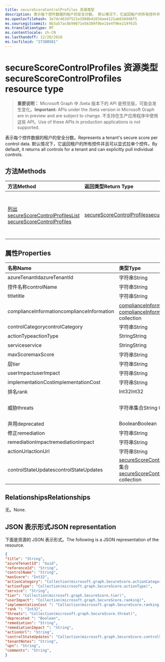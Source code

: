 ```yaml
---
title: secureScoreControlProfiles 资源类型
description: 表示每个控件数据的租户的安全分数。 默认情况下，它返回租户的所有控件并且可以显式拉单个控件。
ms.openlocfilehash: 3e7dc463d7521e1980b41034ae4121ab610dd8f5
ms.sourcegitcommit: 0b3a57ac8b99871e56389f9be15e4f96e219f635
ms.translationtype: MT
ms.contentlocale: zh-CN
ms.lasthandoff: 12/20/2018
ms.locfileid: "27380581"
---
```

# <a name="securescorecontrolprofiles-resource-type"></a><span data-ttu-id="238d0-104">secureScoreControlProfiles 资源类型</span><span class="sxs-lookup"><span data-stu-id="238d0-104">secureScoreControlProfiles resource type</span></span>

> <span data-ttu-id="238d0-105">**重要说明：** Microsoft Graph 中 /beta 版本下的 API 是预览版，可能会发生变化。</span><span class="sxs-lookup"><span data-stu-id="238d0-105">**Important:** APIs under the /beta version in Microsoft Graph are in preview and are subject to change.</span></span> <span data-ttu-id="238d0-106">不支持在生产应用程序中使用这些 API。</span><span class="sxs-lookup"><span data-stu-id="238d0-106">Use of these APIs in production applications is not supported.</span></span>

<span data-ttu-id="238d0-107">表示每个控件数据的租户的安全分数。</span><span class="sxs-lookup"><span data-stu-id="238d0-107">Represents a tenant's secure score per control data.</span></span> <span data-ttu-id="238d0-108">默认情况下，它返回租户的所有控件并且可以显式拉单个控件。</span><span class="sxs-lookup"><span data-stu-id="238d0-108">By default, it returns all controls for a tenant and can explicitly pull individual controls.</span></span>


## <a name="methods"></a><span data-ttu-id="238d0-109">方法</span><span class="sxs-lookup"><span data-stu-id="238d0-109">Methods</span></span>

| <span data-ttu-id="238d0-110">方法</span><span class="sxs-lookup"><span data-stu-id="238d0-110">Method</span></span>   | <span data-ttu-id="238d0-111">返回类型</span><span class="sxs-lookup"><span data-stu-id="238d0-111">Return Type</span></span>|<span data-ttu-id="238d0-112">说明</span><span class="sxs-lookup"><span data-stu-id="238d0-112">Description</span></span>|
|:---------------|:--------|:----------|
|[<span data-ttu-id="238d0-113">列出 secureScoreControlProfiles</span><span class="sxs-lookup"><span data-stu-id="238d0-113">List secureScoreControlProfiles</span></span>](../api/securescorecontrolprofiles-list.md) | [<span data-ttu-id="238d0-114">secureScoreControlProfiles</span><span class="sxs-lookup"><span data-stu-id="238d0-114">secureScoreControlProfiles</span></span>](securescorecontrolprofiles.md) |<span data-ttu-id="238d0-115">读取属性和 secureScoreControlProfiles 对象的元数据。</span><span class="sxs-lookup"><span data-stu-id="238d0-115">Read properties and metadata of a secureScoreControlProfiles object.</span></span>|


## <a name="properties"></a><span data-ttu-id="238d0-116">属性</span><span class="sxs-lookup"><span data-stu-id="238d0-116">Properties</span></span>

|<span data-ttu-id="238d0-117">名称</span><span class="sxs-lookup"><span data-stu-id="238d0-117">Name</span></span> |<span data-ttu-id="238d0-118">类型</span><span class="sxs-lookup"><span data-stu-id="238d0-118">Type</span></span> |<span data-ttu-id="238d0-119">说明</span><span class="sxs-lookup"><span data-stu-id="238d0-119">Description</span></span> |
|:--|:--|:--|
|   <span data-ttu-id="238d0-120">azureTenantId</span><span class="sxs-lookup"><span data-stu-id="238d0-120">azureTenantId</span></span>   |   <span data-ttu-id="238d0-121">字符串</span><span class="sxs-lookup"><span data-stu-id="238d0-121">String</span></span>  |   <span data-ttu-id="238d0-122">GUID string 租户 id。</span><span class="sxs-lookup"><span data-stu-id="238d0-122">GUID string for tenant ID.</span></span>  |
|   <span data-ttu-id="238d0-123">控件名称</span><span class="sxs-lookup"><span data-stu-id="238d0-123">controlName</span></span> |   <span data-ttu-id="238d0-124">字符串</span><span class="sxs-lookup"><span data-stu-id="238d0-124">String</span></span>  |   <span data-ttu-id="238d0-125">控件的名称。</span><span class="sxs-lookup"><span data-stu-id="238d0-125">Name of the control.</span></span> |
|   <span data-ttu-id="238d0-126">title</span><span class="sxs-lookup"><span data-stu-id="238d0-126">title</span></span>   |   <span data-ttu-id="238d0-127">字符串</span><span class="sxs-lookup"><span data-stu-id="238d0-127">String</span></span>  |   <span data-ttu-id="238d0-128">控件的标题。</span><span class="sxs-lookup"><span data-stu-id="238d0-128">Title of the control.</span></span>   |
| <span data-ttu-id="238d0-129">complianceInformation</span><span class="sxs-lookup"><span data-stu-id="238d0-129">complianceInformation</span></span> | <span data-ttu-id="238d0-130">[complianceInformation](complianceinformation.md)集合</span><span class="sxs-lookup"><span data-stu-id="238d0-130">[complianceInformation](complianceinformation.md) collection</span></span> | <span data-ttu-id="238d0-131">与关联的合规性信息的集合安全分数控件</span><span class="sxs-lookup"><span data-stu-id="238d0-131">The collection of compliance information associated with secure score control</span></span> |
|   <span data-ttu-id="238d0-132">controlCategory</span><span class="sxs-lookup"><span data-stu-id="238d0-132">controlCategory</span></span> |   <span data-ttu-id="238d0-133">字符串</span><span class="sxs-lookup"><span data-stu-id="238d0-133">String</span></span>  |   <span data-ttu-id="238d0-134">控制操作类别 （帐户、 数据、 设备、 应用程序、 基础结构）。</span><span class="sxs-lookup"><span data-stu-id="238d0-134">Control action category (Account, Data, Device, Apps, Infrastructure).</span></span>  |
|   <span data-ttu-id="238d0-135">actionType</span><span class="sxs-lookup"><span data-stu-id="238d0-135">actionType</span></span>  |   <span data-ttu-id="238d0-136">String</span><span class="sxs-lookup"><span data-stu-id="238d0-136">String</span></span>  |   <span data-ttu-id="238d0-137">控制操作类型 （Config、 审阅、 行为）。</span><span class="sxs-lookup"><span data-stu-id="238d0-137">Control action type (Config, Review, Behavior).</span></span> |
|   <span data-ttu-id="238d0-138">service</span><span class="sxs-lookup"><span data-stu-id="238d0-138">service</span></span> |   <span data-ttu-id="238d0-139">String</span><span class="sxs-lookup"><span data-stu-id="238d0-139">String</span></span>  |   <span data-ttu-id="238d0-140">拥有控件 （Exchange、 Sharepoint、 Azure AD） 的服务。</span><span class="sxs-lookup"><span data-stu-id="238d0-140">Service that owns the control (Exchange, Sharepoint, Azure AD).</span></span> |
|   <span data-ttu-id="238d0-141">maxScore</span><span class="sxs-lookup"><span data-stu-id="238d0-141">maxScore</span></span> |  <span data-ttu-id="238d0-142">字符串</span><span class="sxs-lookup"><span data-stu-id="238d0-142">String</span></span>  |   <span data-ttu-id="238d0-143">当前在指定日期上获得最大分数。</span><span class="sxs-lookup"><span data-stu-id="238d0-143">Current obtained max score on specified date.</span></span>   |
|   <span data-ttu-id="238d0-144">层</span><span class="sxs-lookup"><span data-stu-id="238d0-144">tier</span></span> |  <span data-ttu-id="238d0-145">字符串</span><span class="sxs-lookup"><span data-stu-id="238d0-145">String</span></span>  |   <span data-ttu-id="238d0-146">控件层 (核心、 防护深入，高级。)</span><span class="sxs-lookup"><span data-stu-id="238d0-146">Control tier (Core, Defense in Depth, Advanced.)</span></span>    |
|   <span data-ttu-id="238d0-147">userImpact</span><span class="sxs-lookup"><span data-stu-id="238d0-147">userImpact</span></span> |    <span data-ttu-id="238d0-148">字符串</span><span class="sxs-lookup"><span data-stu-id="238d0-148">String</span></span>  | <span data-ttu-id="238d0-149">用户影响实现控件 （低、 中等，高）。</span><span class="sxs-lookup"><span data-stu-id="238d0-149">User impact of implementing control (low, moderate, high).</span></span>    |
|   <span data-ttu-id="238d0-150">implementationCost</span><span class="sxs-lookup"><span data-stu-id="238d0-150">implementationCost</span></span> |    <span data-ttu-id="238d0-151">字符串</span><span class="sxs-lookup"><span data-stu-id="238d0-151">String</span></span>  |   <span data-ttu-id="238d0-152">资源成本 implemmentating 控件 （低、 中等，高）。</span><span class="sxs-lookup"><span data-stu-id="238d0-152">Resource cost of implemmentating control (low, moderate, high).</span></span> |
|   <span data-ttu-id="238d0-153">排名</span><span class="sxs-lookup"><span data-stu-id="238d0-153">rank</span></span> |  <span data-ttu-id="238d0-154">Int32</span><span class="sxs-lookup"><span data-stu-id="238d0-154">Int32</span></span>   |   <span data-ttu-id="238d0-155">Microsoft 的堆栈控件的排名。</span><span class="sxs-lookup"><span data-stu-id="238d0-155">Microsoft's stack ranking of control.</span></span>   |
|   <span data-ttu-id="238d0-156">威胁</span><span class="sxs-lookup"><span data-stu-id="238d0-156">threats</span></span> |   <span data-ttu-id="238d0-157">字符串集合</span><span class="sxs-lookup"><span data-stu-id="238d0-157">String Collection</span></span>   |   <span data-ttu-id="238d0-158">控制可以缓解的威胁的列表 (accountBreach，dataDeletion，dataExfiltration，dataSpillage，elevationOfPrivilege，maliciousInsider，passwordCracking，phishingOrWhaling，欺骗)。</span><span class="sxs-lookup"><span data-stu-id="238d0-158">List of threats the control mitigates (accountBreach,dataDeletion,dataExfiltration,dataSpillage,elevationOfPrivilege,maliciousInsider,passwordCracking,phishingOrWhaling,spoofing).</span></span> |
|   <span data-ttu-id="238d0-159">弃用</span><span class="sxs-lookup"><span data-stu-id="238d0-159">deprecated</span></span> |    <span data-ttu-id="238d0-160">Boolean</span><span class="sxs-lookup"><span data-stu-id="238d0-160">Boolean</span></span> |   <span data-ttu-id="238d0-161">用于指示控件进行折旧计算的标志。</span><span class="sxs-lookup"><span data-stu-id="238d0-161">Flag to indicate if a control is depreciated.</span></span>   |
|   <span data-ttu-id="238d0-162">修正</span><span class="sxs-lookup"><span data-stu-id="238d0-162">remediation</span></span> |   <span data-ttu-id="238d0-163">字符串</span><span class="sxs-lookup"><span data-stu-id="238d0-163">String</span></span>  |   <span data-ttu-id="238d0-164">内容控件的说明将帮助纠正。</span><span class="sxs-lookup"><span data-stu-id="238d0-164">Description of what the control will help remediate.</span></span> |
|   <span data-ttu-id="238d0-165">remediationImpact</span><span class="sxs-lookup"><span data-stu-id="238d0-165">remediationImpact</span></span> | <span data-ttu-id="238d0-166">字符串</span><span class="sxs-lookup"><span data-stu-id="238d0-166">String</span></span>  |   <span data-ttu-id="238d0-167">对用户的修正影响的说明。</span><span class="sxs-lookup"><span data-stu-id="238d0-167">Description of the impact on users of the remediation.</span></span> |
|   <span data-ttu-id="238d0-168">actionUrl</span><span class="sxs-lookup"><span data-stu-id="238d0-168">actionUrl</span></span> | <span data-ttu-id="238d0-169">字符串</span><span class="sxs-lookup"><span data-stu-id="238d0-169">String</span></span>  |   <span data-ttu-id="238d0-170">该控件可进行的 URL。</span><span class="sxs-lookup"><span data-stu-id="238d0-170">URL to where the control can be actioned.</span></span> |
|   <span data-ttu-id="238d0-171">controlStateUpdates</span><span class="sxs-lookup"><span data-stu-id="238d0-171">controlStateUpdates</span></span> |   <span data-ttu-id="238d0-172">[secureScoreControlStateUpdate](securescorecontrolstateupdate.md)集合</span><span class="sxs-lookup"><span data-stu-id="238d0-172">[secureScoreControlStateUpdate](securescorecontrolstateupdate.md)   collection</span></span> |    <span data-ttu-id="238d0-173">标志指示其中租户具有标记控件 （忽略，第三方，审阅） （支持[更新](../api/securescorecontrolprofiles-update.md)）。</span><span class="sxs-lookup"><span data-stu-id="238d0-173">Flag to indicate where the tenant has marked a control (ignore, thirdParty, reviewed) (supports [update](../api/securescorecontrolprofiles-update.md)).</span></span> |

## <a name="relationships"></a><span data-ttu-id="238d0-174">Relationships</span><span class="sxs-lookup"><span data-stu-id="238d0-174">Relationships</span></span>

<span data-ttu-id="238d0-175">无。</span><span class="sxs-lookup"><span data-stu-id="238d0-175">None.</span></span>

## <a name="json-representation"></a><span data-ttu-id="238d0-176">JSON 表示形式</span><span class="sxs-lookup"><span data-stu-id="238d0-176">JSON representation</span></span>

<span data-ttu-id="238d0-177">下面是资源的 JSON 表示形式。</span><span class="sxs-lookup"><span data-stu-id="238d0-177">The following is a JSON representation of the resource.</span></span>

<!-- {
  "blockType": "resource",
  "optionalProperties": [

  ],
  "@odata.type": "microsoft.graph.secureScores"
}-->

```json
{
"title": "String", 
"azureTenantId": "Guid", 
"referenceId": "String", 
"controlName": "String", 
"maxScore": "Int32",
"actionCategory": "Collection(microsoft.graph.SecureScore.actionCategory)",
"actionType": "Collection(microsoft.graph.SecureScore.actionType)",
"service": "String",
"tier": "Collection(microsoft.graph.SecureScore.tier)",
"userImpact": "Collection(microsoft.graph.SecureScore.ranking)",
"implementationCost ": "Collection(microsoft.graph.SecureScore.ranking)",
"rank ": "Int32",
"threats": "Collection(microsoft.graph.SecureScore.threat)",
"deprecated ": "Boolean",
"remediation": "String",
"remediationImpact ": "String",
"actionUrl": "String",
"controlStateUpdates": "Collection(microsoft.graph.SecureScore.controlStateUpdates)",
"tenantNotes": "String",
"upn": "String",
"comments": "String",
}


```


<!-- {
  "type": "#page.annotation",
  "description": "secureScoreControlProfiles resource",
  "keywords": "",
  "section": "documentation",
  "tocPath": ""
}-->

